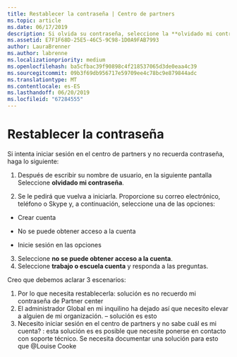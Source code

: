 ```yaml
---
title: Restablecer la contraseña | Centro de partners
ms.topic: article
ms.date: 06/17/2019
description: Si olvida su contraseña, seleccione la **olvidado mi contraseña** vínculo.
ms.assetid: E7F1F68D-25E5-46C5-9C98-1D0A9FAB7993
author: LauraBrenner
ms.author: labrenne
ms.localizationpriority: medium
ms.openlocfilehash: ba5cfbac39f90898c4f218537065d3de0eaa4c39
ms.sourcegitcommit: 09b3f69db956717e59709ee4c78bc9e879844adc
ms.translationtype: MT
ms.contentlocale: es-ES
ms.lasthandoff: 06/20/2019
ms.locfileid: "67284555"
---
```

# <a name="reset-your-password"></a>Restablecer la contraseña

Si intenta iniciar sesión en el centro de partners y no recuerda contraseña, haga lo siguiente:

1. Después de escribir su nombre de usuario, en la siguiente pantalla Seleccione **olvidado mi contraseña**.

2. Se le pedirá que vuelva a iniciarla. Proporcione su correo electrónico, teléfono o Skype y, a continuación, seleccione una de las opciones:

- Crear cuenta

- No se puede obtener acceso a la cuenta

- Inicie sesión en las opciones

3. Seleccione **no se puede obtener acceso a la cuenta**.
4. Seleccione **trabajo o escuela cuenta** y responda a las preguntas.

















Creo que debemos aclarar 3 escenarios:
1.  Por lo que necesita restablecerla: solución es no recuerdo mi contraseña de Partner center
2.  El administrador Global en mi inquilino ha dejado así que necesito elevar a alguien de mi organización. – solución es esto
3.  Necesito iniciar sesión en el centro de partners y no sabe cuál es mi cuenta? : esta solución es es posible que necesite ponerse en contacto con soporte técnico.  Se necesita documentar una solución para esto que @Louise Cooke
